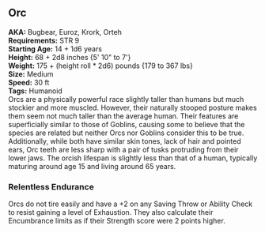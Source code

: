 ## Orc
<div class="ose-note">
<b>AKA:</b> Bugbear, Euroz, Krork, Orteh</br>
<b>Requirements:</b> STR 9</br>
<b>Starting Age:</b> 14 + 1d6 years</br>
<b>Height:</b> 68 + 2d8 inches {5' 10" to 7'}</br>
<b>Weight:</b> 175 + (height roll * 2d6) pounds {179 to 367 lbs}</br>
<b>Size:</b> Medium</br>
<b>Speed:</b> 30 ft</br>
<b>Tags:</b> Humanoid</br>
</div>
Orcs are a physically powerful race slightly taller than humans but much stockier and more muscled.  However, their naturally stooped posture makes them seem not much taller than the average human.  Their features are superficially similar to those of Goblins, causing some to believe that the species are related but neither Orcs nor Goblins consider this to be true.  Additionally, while both have similar skin tones, lack of hair and pointed ears, Orc teeth are less sharp with a pair of tusks protruding from their lower jaws.  The orcish lifespan is slightly less than that of a human, typically maturing around age 15 and living around 65 years.

### Relentless Endurance
Orcs do not tire easily and have a +2 on any Saving Throw or Ability Check to resist gaining a level of Exhaustion.  They also calculate their Encumbrance limits as if their Strength score were 2 points higher.
